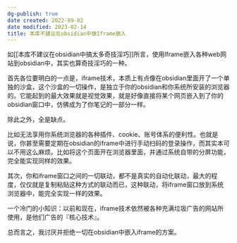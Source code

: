 ```yaml
---
dg-publish: true
date created: 2022-09-02
date modified: 2023-02-14
title: 本库不建议在obsidian中做Iframe嵌入
---
```


如[[本库不建议在obsidian中搞太多奇技淫巧]]所言，使用Iframe嵌入各种web网站到obsidian中，其实也算奇技淫巧的一种。

首先各位要明白的一点是，iframe技术，本质上有点像在obsidian里面开了一个单独的沙盒，这个沙盒的一切操作，是独立于你的obsidian和你系统所安装的浏览器的。它能起到的最大效果就是视觉效果，就是好像直接将某个网页嵌入到了你的obsidian窗口中，仿佛成为了你笔记的一部分一样。

除此之外，全是缺点。

比如无法享用你系统浏览器的各种插件、cookie、账号体系的便利性。也就是说，你甚至需要定期在obsidian的iframe中进行手动扫码的登录操作，而其实本可以不用这么麻烦。比如将这个页面开在浏览器里面，并通过系统自带的分屏功能，完全能实现同样的效果。

其次，你和iframe窗口之间的一切联动，都不是真实的自动化联动，最大的程度，仅仅就是复制粘贴这种方式的联动而已，这种联动，将iframe窗口放到系统浏览器中，能完全实现一样的效果。

一个冷门的小知识：以前和现在，iframe技术依然被各种充满垃圾广告的网站所使用，是他们广告的『核心技术』。

总而言之，我讨厌并拒绝一切在obsidian中嵌入iframe的方案。
